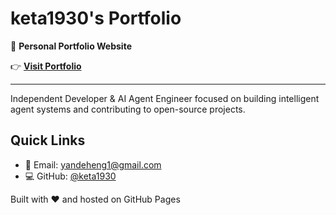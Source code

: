 # keta1930's Portfolio

🌟 **Personal Portfolio Website**

👉 **[Visit Portfolio](https://keta1930.github.io/resume/)**

---

Independent Developer & AI Agent Engineer focused on building intelligent agent systems and contributing to open-source projects.

## Quick Links
- 📧 Email: yandeheng1@gmail.com
- 💻 GitHub: [@keta1930](https://github.com/keta1930)

Built with ❤️ and hosted on GitHub Pages